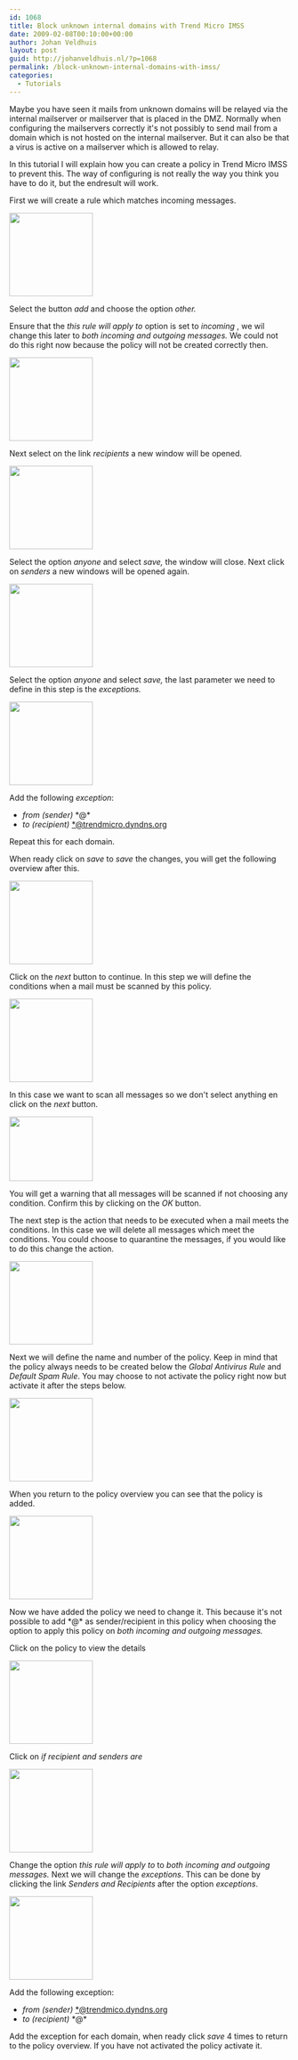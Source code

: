 ```yaml
---
id: 1068
title: Block unknown internal domains with Trend Micro IMSS
date: 2009-02-08T00:10:00+00:00
author: Johan Veldhuis
layout: post
guid: http://johanveldhuis.nl/?p=1068
permalink: /block-unknown-internal-domains-with-imss/
categories:
  - Tutorials
---
```

Maybe you have seen it mails from unknown domains will be relayed via the internal mailserver or mailserver that is placed in the DMZ. Normally when configuring the mailservers correctly it's not possibly to send mail from a domain which is not hosted on the internal mailserver. But it can also be that a virus is active on a mailserver which is allowed to relay.</p>
<p>In this tutorial I will explain how you can create a policy in Trend Micro IMSS to prevent this. The way of configuring is not really the way you think you have to do it, but the endresult will work.</p>
<p>First we will create a rule which matches incoming messages.</p>
<p><a href="https://johanveldhuis.nl/wp-content/uploads/2009/02/step-1.jpg"><img class="alignnone size-thumbnail wp-image-1050" title="Create new policy" src="https://johanveldhuis.nl/wp-content/uploads/2009/02/step-1-150x150.jpg" alt="" width="150" height="150" /></a></p>
<p>Select the button <em>add </em>and choose the option <em>other.</em></p>
<p>Ensure that the <em>this rule will apply to </em>option is set to <em>incoming </em>, we wil change this later to <em>both incoming and outgoing</em> <em>messages. </em>We could not do this right now because the policy will not be created correctly then.</p>
<a href="http://johanveldhuis.nl/wp-content/uploads/2009/02/step-2.jpg"><img class="alignnone size-thumbnail wp-image-1052" title="Add incoming policy" src="http://johanveldhuis.nl/wp-content/uploads/2009/02/step-2-150x150.jpg" alt="" width="150" height="150" /></a>
<p>Next select on the link <em>recipients </em>a new window will be opened.</p>
<p><a href="https://johanveldhuis.nl/wp-content/uploads/2009/02/step-3.jpg"><img class="alignnone size-thumbnail wp-image-1051" title="Specify recipients" src="https://johanveldhuis.nl/wp-content/uploads/2009/02/step-3-150x150.jpg" alt="" width="150" height="150" /></a></p>
<p>Select the option <em>anyone </em>and select <em>save, </em>the window will close. Next click on <em>senders </em>a new windows will be opened again.</p>
<a href="https://johanveldhuis.nl/wp-content/uploads/2009/02/step-4.jpg"><img class="alignnone size-thumbnail wp-image-1053" title="Specify senders" src="https://johanveldhuis.nl/wp-content/uploads/2009/02/step-4-150x150.jpg" alt="" width="150" height="150" /></a></p>
<p>Select the option <em>anyone </em>and select <em>save, </em>the last parameter we need to define in this step is the <em>exceptions.</em></p>
<p><a href="https://johanveldhuis.nl/wp-content/uploads/2009/02/step-5.jpg"><img class="alignnone size-thumbnail wp-image-1054" title="Specify exceptions" src="https://johanveldhuis.nl/wp-content/uploads/2009/02/step-5-150x150.jpg" alt="" width="150" height="150" /></a></p>
<p>Add the following <em>exception</em>:</p>
<ul>
<li><em>from (sender) </em>*@*</li>
<li><em>to (recipient)</em> <a href="mailto:*@trendmicro.dyndns.org">*@trendmicro.dyndns.org</a></li>
</ul>
<p>Repeat this for each domain.</p>
<p>When ready click on <em>save </em>to <em>save </em>the changes, you will get the following overview after this.</p>
<p><a href="https://johanveldhuis.nl/wp-content/uploads/2009/02/step-6.jpg"><img class="alignnone size-thumbnail wp-image-1055" title="Step 1 completed" src="https://johanveldhuis.nl/wp-content/uploads/2009/02/step-6-150x150.jpg" alt="" width="150" height="150" /></a></p>
<p>Click on the <em>next </em>button to continue. In this step we will define the conditions when a mail must be scanned by this policy.</p>
<p><a href="https://johanveldhuis.nl/wp-content/uploads/2009/02/step-7.jpg"><img class="alignnone size-thumbnail wp-image-1056" title="Scanning conditions" src="https://johanveldhuis.nl/wp-content/uploads/2009/02/step-7-150x150.jpg" alt="" width="150" height="150" /></a></p>
<p>In this case we want to scan all messages so we don't select anything en click on the <em>next </em>button.</p>
<p><a href="https://johanveldhuis.nl/wp-content/uploads/2009/02/step-8.jpg"><img class="alignnone size-thumbnail wp-image-1057" title="Warning" src="https://johanveldhuis.nl/wp-content/uploads/2009/02/step-8-150x116.jpg" alt="" width="150" height="116" /></a></p>
<p>You will get a warning that all messages will be scanned if not choosing any condition. Confirm this by clicking on the <em>OK </em>button.</p>
<p>The next step is the action that needs to be executed when a mail meets the conditions. In this case we will delete all messages which meet the conditions. You could choose to quarantine the messages, if you would like to do this change the action.</p>
<p><a href="https://johanveldhuis.nl/wp-content/uploads/2009/02/step-9.jpg"><img class="alignnone size-thumbnail wp-image-1058" title="Specify action" src="https://johanveldhuis.nl/wp-content/uploads/2009/02/step-9-150x150.jpg" alt="" width="150" height="150" /></a></p>
<p>Next we will define the name and number of the policy. Keep in mind that the policy always needs to be created below the <em>Global Antivirus Rule </em>and <em>Default Spam Rule</em>. You may choose to not activate the policy right now but activate it after the steps below.</p>
<p><a href="https://johanveldhuis.nl/wp-content/uploads/2009/02/step-10.jpg"><img class="alignnone size-thumbnail wp-image-1059" title="Specify policy name and number" src="https://johanveldhuis.nl/wp-content/uploads/2009/02/step-10-150x150.jpg" alt="" width="150" height="150" /></a></p>
<p>When you return to the policy overview you can see that the policy is added.</p>
<p><a href="https://johanveldhuis.nl/wp-content/uploads/2009/02/step-11.jpg"><img class="alignnone size-thumbnail wp-image-1060" title="Policy overview" src="https://johanveldhuis.nl/wp-content/uploads/2009/02/step-11-150x150.jpg" alt="" width="150" height="150" /></a></p>
<p>Now we have added the policy we need to change it. This because it's not possible to add *@* as sender/recipient in this policy when choosing the option to apply this policy on <em>both incoming and outgoing messages. </em></p>
<p>Click on the policy to view the details</p>
<p><a href="https://johanveldhuis.nl/wp-content/uploads/2009/02/step-12.jpg"><img class="alignnone size-thumbnail wp-image-1061" title="Edit policy" src="https://johanveldhuis.nl/wp-content/uploads/2009/02/step-12-150x150.jpg" alt="" width="150" height="150" /></a></p>
<p>Click on <em>if recipient and senders are</em></p>
<p><a href="https://johanveldhuis.nl/wp-content/uploads/2009/02/step-13.jpg"><img class="alignnone size-thumbnail wp-image-1062" title="This rule will apply to" src="https://johanveldhuis.nl/wp-content/uploads/2009/02/step-13-150x150.jpg" alt="" width="150" height="150" /></a></p>
<p>Change the option <em>this rule will apply to </em>to <em>both incoming and outgoing messages. </em>Next we will change the <em>exceptions</em>. This can be done by clicking the link <em>Senders and Recipients</em> after the option <em>exceptions</em>.</p>
<p><a href="https://johanveldhuis.nl/wp-content/uploads/2009/02/step-14.jpg"><img class="alignnone size-thumbnail wp-image-1063" title="Specify exceptions" src="https://johanveldhuis.nl/wp-content/uploads/2009/02/step-14-150x150.jpg" alt="" width="150" height="150" /></a></p>
<p>Add the following exception:</p>
<ul>
<li><em>from (sender) </em><a href="mailto:*@trendmico.dyndns.org">*@trendmico.dyndns.org</a></li>
<li><em>to (recipient) </em>*@*</li>
</ul>
<p>Add the exception for each domain, when ready click <em>save </em>4 times to return to the policy overview. If you have not activated the policy activate it.